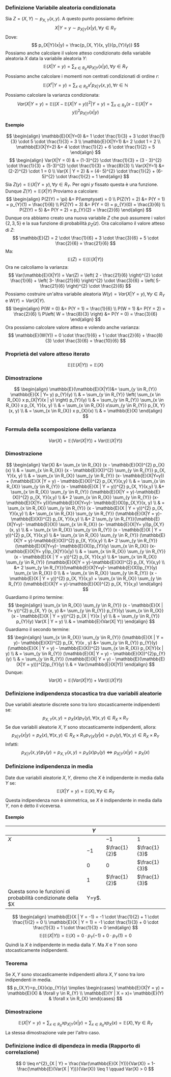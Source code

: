 ### Definizione Variabile aleatoria condizionata
Sia $Z = (X, Y) \sim p_{X,Y}(x, y)$. A questo punto possiamo definire:
$$
X | Y = y \sim p_{X|Y}(x|y), \forall y \in R_{Y}
$$
Dove:
$$
p_{X|Y}(x|y) = \frac{p_{X, Y}(x, y)}{p_{Y}(y)}
$$
Possiamo anche calcolare il valore atteso condizionato della variabile aleatoria $X$ data la variabile aleatoria $Y$:
$$
\mathbb{E}(X | Y = y) = \sum_{x \in R_{X}} x p_{X | Y} (x | y), \forall y \in R_{Y}
$$
Possiamo anche calcolare i momenti non centrati condizionati di ordine $r$:
$$
\mathbb{E}(X^{r}|Y = y) = \sum_{x \in R_{X}} x^{r} p_{X |Y}(x, y), \forall r \in \mathbb{N}
$$
Possiamo calcolare la varianza condizionata:
$$
Var(X | Y = y)= \mathbb{E}((X-\mathbb{E}(X|Y=y))^{2} |Y = y) = \sum_{x \in R_{X}}  (x - \mathbb{E}(X|Y = y))^{2} p_{X|Y}(x|y)
$$
#### Esempio
$$
\begin{align}
\mathbb{E}(X|Y=0) &= 1 \cdot \frac{1}{3} + 3 \cdot \frac{1}{3} \cdot 5 \cdot \frac{1}{3} = 3 \\
\mathbb{E}(X|Y=1) &= 2 \cdot 1 = 2 \\
\mathbb{E}(X|Y=2) &= 4 \cdot \frac{1}{2} + 6 \cdot \frac{1}{2} = 5
\end{align}
$$
$$
\begin{align}
Var(X|Y = 0) & = (1-3)^{2} \cdot \frac{1}{3} + (3 - 3)^{2} \cdot \frac{1}{3} + (5-3)^{2} \cdot \frac{1}{3} = \frac{8}{3} \\
Var(X|Y=1)  &= (2-2)^{2} \cdot 1 = 0 \\
Var(X | Y = 2) & = (4- 5)^{2} \cdot \frac{1}{2} + (6-5)^{2} \cdot \frac{1}{2} = 1
\end{align}
$$
Sia $Z(y) = \mathbb{E}(X | Y = y), \forall y \in R_{Y}$. Per ogni $y$ fissato questa è una funzione. Dunque $Z(Y)=\mathbb{E}(X|Y)$
Proviamo a calcolare:
$$
\begin{align}
P(Z(Y) = \pi) &= P(\emptyset) = 0 \\
P(Z(Y) = 2)  &= P(Y = 1) = p_{Y}(1) = \frac{1}{6} \\
P(Z(Y) = 3)  &= P(Y = 0) = p_{Y}(0) = \frac{3}{6} \\
P(Z(Y) = 5)  &= P(Y = 2) = p_{Y}(2) = \frac{2}{6}
\end{align}
$$
Dunque ora abbiamo creato una nuova variabile $Z$ che può assumere i valori $\{ 2,3,5 \}$ e la sua funzione di probabilità $p_{Z}(z)$.
Ora calcoliamo il valore atteso di $Z$:
$$
\mathbb{E}(Z) = 2 \cdot \frac{1}{6} + 3 \cdot \frac{3}{6} + 5 \cdot \frac{2}{6} = \frac{21}{6}
$$
Ma:
$$
\mathbb{E}(Z) = \mathbb{E}(\mathbb{E}(X|Y))
$$
Ora ne calcoliamo la varianza:
$$
Var(\mathbb{E}(X|Y)) = Var(Z) = \left( 2 - \frac{21}{6} \right)^{2} \cdot \frac{1}{6} + \left( 3- \frac{21}{6} \right)^{2} \cdot \frac{3}{6} + \left( 5- \frac{21}{6} \right)^{2} \cdot \frac{2}{6}
$$
Possiamo costruire un'altra variabile aleatoria $W(y)= Var(X|Y=y), \forall y \in R_{Y}$ e $W(Y)=Var(X|Y)$.
$$
\begin{align}
P(W = 0) &= P(Y = 1) = \frac{1}{6} \\
P(W = 1) &= P(Y = 2) = \frac{2}{6} \\
P\left( W = \frac{8}{3} \right) &= P(Y = 0) = \frac{3}{6}
\end{align}
$$
Ora possiamo calcolare valore atteso e volendo anche varianza:
$$
\mathbb{E}(W(Y)) =  0 \cdot \frac{1}{6} + 1 \cdot \frac{2}{6} + \frac{8}{3} \cdot \frac{3}{6} = \frac{10}{6}
$$
### Proprietà del valore atteso iterato
$$
\mathbb{E}(\mathbb{E}(X|Y)) = \mathbb{E}(X)
$$
### Dimostrazione
$$
\begin{align}
\mathbb{E}(\mathbb{E}(X|Y))&=  \sum_{y \in R_{Y}} \mathbb{E}(X | Y= y) p_{Y}(y) \\
 & = \sum_{y \in R_{Y}} \left(  \sum_{x \in R_{X}} x p_{X|Y}(x | y)  \right) p_{Y}(y) \\
 & = \sum_{y \in R_{Y}} \sum_{x \in R_{X}} x p_{X, Y}(x, y) \\
 & = \sum_{x \in R_{X}} x\sum_{y \in R_{Y}} p_{X, Y}(x, y) \\
 & = \sum_{x \in R_{X}} x p_{X}(x) \\
 & = \mathbb{E}(X)
\end{align}
$$
### Formula della scomposizione della varianza
$$
Var(X) = \mathbb{E}(Var(X|Y)) + Var(\mathbb{E}(X|Y))
$$
### Dimostrazione
$$
\begin{align}
Var(X) &=  \sum_{x \in R_{X}} (x - \mathbb{E}(X))^{2} p_{X}(x) \\
 & = \sum_{x \in R_{X}} (x - \mathbb{E}(X))^{2} \sum_{y \in R_{Y}} p_{X, Y}(x, y) \\
 & = \sum_{x \in R_{X}} \sum_{y \in R_{Y}} (x- \mathbb{E}(X|Y=y)) + (\mathbb{E}(X |Y = y) - \mathbb{E}(X))^{2} p_{X,Y}(x,y) \\
 & = \sum_{x \in R_{X}} \sum_{y \in R_{Y}} (x - \mathbb{E}(X | Y = y))^{2} p_{X, Y}(x,y)  \\
&+ \sum_{x \in R_{X}}  \sum_{y \in R_{Y}} (\mathbb{E}(X|Y = y)-\mathbb{E}(X))^{2} p_{X, Y}(x,y)  \\
&+ 2 \sum_{x \in R_{X}} \sum_{y \in R_{Y}} (x- \mathbb{E}(X|Y= y))(\mathbb{E}(X|Y=y)- \mathbb{E}(X))p_{X,Y}(x, y) \\
 & = \sum_{x \in R_{X}} \sum_{y \in R_{Y}} (x - \mathbb{E}(X | Y = y))^{2} p_{X, Y}(x,y)  \\
&+ \sum_{x \in R_{X}}  \sum_{y \in R_{Y}} (\mathbb{E}(X|Y = y)-\mathbb{E}(X))^{2} p_{X, Y}(x,y)  \\
&+ 2 \sum_{y \in R_{Y}}(\mathbb{E}(X|Y=y)- \mathbb{E}(X)) \sum_{x \in R_{X}} (x- \mathbb{E}(X|Y= y))p_{X,Y}(x, y) \\
 & = \sum_{x \in R_{X}} \sum_{y \in R_{Y}} (x - \mathbb{E}(X | Y = y))^{2} p_{X, Y}(x,y)  \\
&+ \sum_{x \in R_{X}}  \sum_{y \in R_{Y}} (\mathbb{E}(X|Y = y)-\mathbb{E}(X))^{2} p_{X, Y}(x,y)  \\
&+ 2 \sum_{y \in R_{Y}}(\mathbb{E}(X|Y=y)- \mathbb{E}(X))p_{Y}(y) \sum_{x \in R_{X}} (x- \mathbb{E}(X|Y= y))p_{X|Y}(x|y) \\
 & = \sum_{x \in R_{X}} \sum_{y \in R_{Y}} (x - \mathbb{E}(X | Y = y))^{2} p_{X, Y}(x,y)  \\
&+ \sum_{x \in R_{X}}  \sum_{y \in R_{Y}} (\mathbb{E}(X|Y = y)-\mathbb{E}(X))^{2} p_{X, Y}(x,y)  \\
&+ 2 \sum_{y \in R_{Y}}(\mathbb{E}(X|Y=y)- \mathbb{E}(X))p_{Y}(y) \sum_{x \in R_{X}} 0 \\
 & = \sum_{x \in R_{X}} \sum_{y \in R_{Y}} (x - \mathbb{E}(X | Y = y))^{2} p_{X, Y}(x,y) + \sum_{x \in R_{X}}  \sum_{y \in R_{Y}} (\mathbb{E}(X|Y = y)-\mathbb{E}(X))^{2} p_{X, Y}(x,y)
\end{align}
$$
Guardiamo il primo termine:
$$
\begin{align}
\sum_{x \in R_{X}} \sum_{y \in R_{Y}} (x - \mathbb{E}(X | Y= y))^{2} p_{X, Y} (x, y) &= \sum_{y \in R_{Y}} p_{Y}(y)  \sum_{x \in R_{X}} (x - \mathbb{E}(X | Y = y))^{2} p_{X | Y}(x | y) \\
 & = \sum_{y \in R_{Y}} p_{Y}(y) Var(X | Y = y) \\
 & = \mathbb{E}(Var(X| Y))
\end{align}
$$
Guardiamo il secondo termine:
$$
\begin{align}
\sum_{x \in R_{X}} \sum_{y \in R_{Y}} (\mathbb{E}(X | Y = y)- \mathbb{E}(X))^{2} p_{X, Y}(x , y) &= \sum_{y \in R_{Y}} p_{Y}(y) (\mathbb{E}(X | Y = y) - \mathbb{E}(X))^{2} \sum_{x \in R_{X}} p_{X|Y}(x | y) \\
 & = \sum_{y \in R_{Y}} (\mathbb{E}(X| Y = y) - \mathbb{E}(X))^{2}p_{Y}(y) \\
 & = \sum_{y \in R_{Y}} (\mathbb{E}(X| Y = y) - \mathbb{E}(\mathbb{E}(X|Y = y)))^{2}p_{Y}(y) \\
 & = Var(\mathbb{E}(X|Y))
\end{align}
$$
Dunque:
$$
Var(X) = \mathbb{E}(Var(X|Y)) + Var(\mathbb{E}(X|Y))
$$
### Definizione indipendenza stocastica tra due variabili aleatorie
Due variabili aleatorie discrete sono tra loro stocasticamente indipendenti se:
$$
p_{X,Y}(x, y) = p_{X}(x)p_{Y}(y), \forall (x, y) \in R_{X} \times R_{Y}
$$
Se due variabili aleatorie $X, Y$ sono stocasticamente indipendenti, allora:
$$
p_{X | Y}(x | y)= p_{X}(x), \forall (x, y) \in R_{X} \times R_{Y}
p_{Y | X}(y | x)= p_{Y}(y), \forall (x, y) \in R_{X} \times R_{Y}
$$
Infatti:
$$
p_{X | Y}(x, y)p_{Y}(y) = p_{X, Y}(x, y) = p_{X}(x) p_{Y}(y) \Longleftrightarrow p_{X|Y}(x | y) = p_{X}(x)
$$
### Definizione indipendenza in media
Date due variabili aleatorie $X, Y$, diremo che $X$ è indipendente in media dalla $Y$ se:
$$
\mathbb{E}(X | Y = y) = \mathbb{E}(X), \forall y \in R_{Y}
$$
Questa indipendenza non è simmetrica, se $X$ è indipendente in media dalla $Y$, non è detto il viceversa.
#### Esempio

|     | $Y$  |               |               |
| --- | ---- | ------------- | ------------- |
| $X$ |      | $-1$          | $1$           |
|     | $-1$ | $\frac{1}{2}$ | $\frac{1}{3}$ |
|     | $0$  | $0$           | $\frac{1}{3}$ |
|     | $1$  | $\frac{1}{2}$ | $\frac{1}{3}$ |
Questa sono le funzioni di probabilità condizionate della $X|Y=y$.
$$
\begin{align}
\mathbb{E}(X | Y = -1) = -1 \cdot \frac{1}{2} + 1 \cdot \frac{1}{2} = 0 \\
\mathbb{E}(X | Y = 1) = -1 \cdot \frac{1}{3} + 0 \cdot \frac{1}{3} + 1 \cdot \frac{1}{3} = 0
\end{align}
$$
$$
\mathbb{E}(\mathbb{E}(X|Y)) = \mathbb{E}(X) = 0 \cdot p_{Y}(-1) + 0 \cdot p_{Y}(1) = 0
$$
Quindi la $X$ è indipendente in media dalla $Y$. Ma $X$ e $Y$ non sono stocasticamente indipendenti.
### Teorema
Se $X, Y$ sono stocasticamente indipendenti allora $X, Y$ sono tra loro indipendenti in media.
$$
p_{X,Y}=p_{X}(x)p_{Y}(y) \implies \begin{cases} \mathbb{E}(X|Y = y) = \mathbb{E}(X) & \forall y \in R_{Y} \\ \mathbb{E}(Y | X = x)= \mathbb{E}(Y) & \forall x \in R_{X} \end{cases}
$$
### Dimostrazione
$$
\mathbb{E}(X |Y = y) = \sum_{x \in R_{X}} x p_{X|Y} (x |y) = \sum_{x \in R_{X}} x p_{X}(x) = \mathbb{E}(X), \forall y \in R_{Y}
$$
La stessa dimostrazione vale per l'altro caso.

### Definizione indice di dipendeza in media (Rapporto di correlazione)
$$
0 \leq n^{2}_{X | Y} = \frac{Var(\mathbb{E}(X |Y))}{Var(X)} = 1- \frac{\mathbb{E}(Var(X | Y))}{Var(X)} \leq 1 \qquad Var(X) > 0
$$
